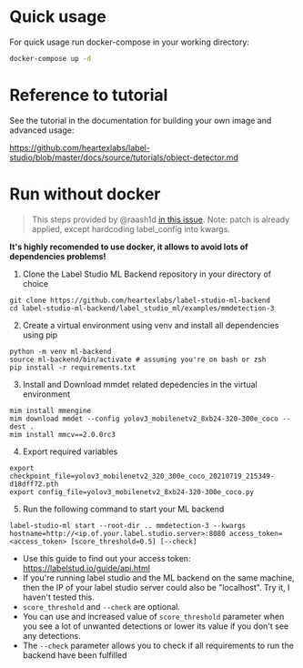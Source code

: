 # Quick usage

For quick usage run docker-compose in your working directory:

```bash
docker-compose up -d
```

# Reference to tutorial

See the tutorial in the documentation for building your own image and advanced usage:

https://github.com/heartexlabs/label-studio/blob/master/docs/source/tutorials/object-detector.md

# Run without docker

> This steps provided by @raash1d [in this issue](https://github.com/heartexlabs/label-studio-ml-backend/issues/167#issuecomment-1495061050). Note: patch is already applied, except hardcoding label_config into kwargs.

**It's highly recomended to use docker, it allows to avoid lots of dependencies problems!**

1. Clone the Label Studio ML Backend repository in your directory of choice
```
git clone https://github.com/heartexlabs/label-studio-ml-backend
cd label-studio-ml-backend/label_studio_ml/examples/mmdetection-3
```

2. Create a virtual environment using venv and install all dependencies using pip
```
python -m venv ml-backend
source ml-backend/bin/activate # assuming you're on bash or zsh
pip install -r requirements.txt
```

3. Install and Download mmdet related depedencies in the virtual environment
```
mim install mmengine
mim download mmdet --config yolov3_mobilenetv2_8xb24-320-300e_coco --dest .
mim install mmcv==2.0.0rc3
```

4. Export required variables
```
export checkpoint_file=yolov3_mobilenetv2_320_300e_coco_20210719_215349-d18dff72.pth
export config_file=yolov3_mobilenetv2_8xb24-320-300e_coco.py
```

5. Run the following command to start your ML backend
```
label-studio-ml start --root-dir .. mmdetection-3 --kwargs hostname=http://<ip.of.your.label.studio.server>:8080 access_token=<access_token> [score_threshold=0.5] [--check]
```

* Use this guide to find out your access token: https://labelstud.io/guide/api.html
* If you're running label studio and the ML backend on the same machine, then the IP of your label studio server could also be "localhost". Try it, I haven't tested this.
* `score_threshold` and `--check` are optional.
* You can use and increased value of `score_threshold` parameter when you see a lot of unwanted detections or lower its value if you don't see any detections.
* The `--check` parameter allows you to check if all requirements to run the backend have been fulfilled
